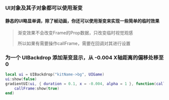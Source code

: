 ### UI对象及其子对象都可以使用渐变

#### 静态的UI略显单调，除了帧动画，你还可以使用渐变来实现一些简单的临时效果

> 渐变效果不会改变Frame的Prop数据，只改变临时视觉观感
>
> 所以如果有需要操作callFrame，需要在回调对其进行设置

### 为一个 UIBackdrop 添加渐变显示，从 -0.004 X轴距离的偏移处移至0

```lua
local ui = UIBackdrop("kitName->bg", UIGame)
ui:show(false)
gradientUI(ui, { duration = 0.1, x = -0.004, alpha = 1 }, function(callFrame)
    callFrame:show(true)
end)
```